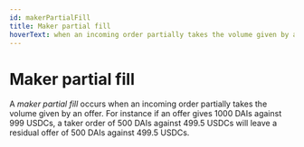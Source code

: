 ```yaml
---
id: makerPartialFill
title: Maker partial fill
hoverText: when an incoming order partially takes the volume given by an offer.
---
```


# Maker partial fill

A _maker partial fill_ occurs when an incoming order partially takes the volume given by an offer. For instance if an offer gives 1000 DAIs against 999 USDCs, a taker order of 500 DAIs against 499.5 USDCs will leave a residual offer of 500 DAIs against 499.5 USDCs.